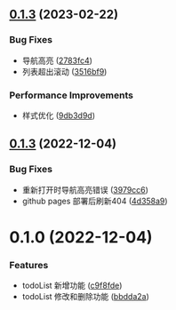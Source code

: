 ## [0.1.3](https://github.com/bohecola/naive-todo/compare/v0.1.3...v0.1.3) (2023-02-22)


### Bug Fixes

* 导航高亮 ([2783fc4](https://github.com/bohecola/naive-todo/commit/2783fc4674a8ba83611c08a483837aa5a7ae5a86))
* 列表超出滚动 ([3516bf9](https://github.com/bohecola/naive-todo/commit/3516bf97c391c77a5bf21c8801509983fedc575a))


### Performance Improvements

* 样式优化 ([9db3d9d](https://github.com/bohecola/naive-todo/commit/9db3d9d91419ac98aa2342b86195bddbc80188b6))



## [0.1.3](https://github.com/bohecola/naive-todo/compare/v0.1.3...v0.1.3) (2022-12-04)


### Bug Fixes

* 重新打开时导航高亮错误 ([3979cc6](https://github.com/bohecola/naive-todo/commit/3979cc6c52c7261f8dfc2571b81f70ddd35e7ef1))
* github pages 部署后刷新404 ([4d358a9](https://github.com/bohecola/naive-todo/commit/4d358a9334b5fb2b80fb121ac4642764090d6e75))



# 0.1.0 (2022-12-04)


### Features

* todoList 新增功能 ([c9f8fde](https://github.com/bohecola/naive-todo/commit/c9f8fdeb6dd6f9cbec792cb3a5de12b2d895861e))
* todoList 修改和删除功能 ([bbdda2a](https://github.com/bohecola/naive-todo/commit/bbdda2a64e224145745fde4bb5054235c32c6c5e))



